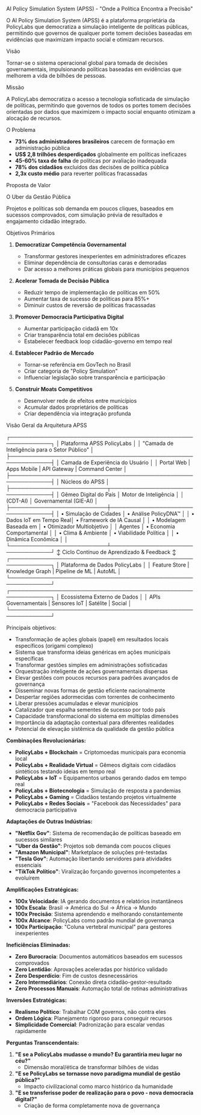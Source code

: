 AI Policy Simulation System (APSS) - "Onde a Política Encontra a Precisão"

O AI Policy Simulation System (APSS) é a plataforma proprietária da PolicyLabs que democratiza a simulação inteligente de políticas públicas, permitindo que governos de qualquer porte tomem decisões baseadas em evidências que maximizam impacto social e otimizam recursos.

Visão

 Tornar-se o sistema operacional global para tomada de decisões governamentais, impulsionando políticas baseadas em evidências que melhorem a vida de bilhões de pessoas.

Missão

 A PolicyLabs democratiza o acesso a tecnologia sofisticada de simulação de políticas, permitindo que governos de todos os portes tomem decisões orientadas por dados que maximizem o impacto social enquanto otimizam a alocação de recursos.
 
 O Problema

- **73% dos administradores brasileiros** carecem de formação em administração pública
- **US$ 2,8 trilhões desperdiçados** globalmente em políticas ineficazes
- **45-60% taxa de falha** de políticas por avaliação inadequada
- **78% dos cidadãos** excluídos das decisões de política pública
- **2,3x custo médio** para reverter políticas fracassadas

Proposta de Valor

O Uber da Gestão Pública

Projetos e políticas sob demanda em poucos cliques, baseados em sucessos comprovados, com simulação prévia de resultados e engajamento cidadão integrado.

Objetivos Primários

1. **Democratizar Competência Governamental**
   - Transformar gestores inexperientes em administradores eficazes
   - Eliminar dependência de consultorias caras e demoradas
   - Dar acesso a melhores práticas globais para municípios pequenos

2. **Acelerar Tomada de Decisão Pública**
   - Reduzir tempo de implementação de políticas em 50%
   - Aumentar taxa de sucesso de políticas para 85%+
   - Diminuir custos de reversão de políticas fracassadas

3. **Promover Democracia Participativa Digital**
   - Aumentar participação cidadã em 10x
   - Criar transparência total em decisões públicas
   - Estabelecer feedback loop cidadão-governo em tempo real
   
4. **Establecer Padrão de Mercado**
   - Tornar-se referência em GovTech no Brasil
   - Criar categoria de "Policy Simulation"
   - Influenciar legislação sobre transparência e participação

5. **Construir Moats Competitivos**
   - Desenvolver rede de efeitos entre municípios
   - Acumular dados proprietários de políticas
   - Criar dependência via integração profunda
   
Visão Geral da Arquitetura APSS

┌─────────────────────────────────────────────────────────────┐
│                   Plataforma APSS PolicyLabs                 │
│         "Camada de Inteligência para o Setor Público"       │
├─────────────────────────────────────────────────────────────┤
│                  Camada de Experiência do Usuário           │
│   Portal Web | Apps Mobile | API Gateway | Command Center   │
├─────────────────────────────────────────────────────────────┤
│                       Núcleos do APSS                       │
├──────────────────────────┬──────────────────────────────────┤
│   Gêmeo Digital do País  │  Motor de Inteligência           │
│        (CDT-AI)          │  Governamental (GIE-AI)          │
├──────────────────────────┼──────────────────────────────────┤
│ • Simulação de Cidades   │ • Análise PolicyDNA™             │
│ • Dados IoT em Tempo Real│ • Framework de IA Causal         │
│ • Modelagem Baseada em   │ • Otimizador Multiobjetivo       │
│   Agentes                │ • Economia Comportamental        │
│ • Clima & Ambiente       │ • Viabilidade Política           │
│ • Dinâmica Econômica     │                                  │
└──────────────────────────┴──────────────────────────────────┘
           ↕ Ciclo Contínuo de Aprendizado & Feedback ↕
┌─────────────────────────────────────────────────────────────┐
│                 Plataforma de Dados PolicyLabs               │
│  Feature Store | Knowledge Graph | Pipeline de ML | AutoML   │
└─────────────────────────────────────────────────────────────┘
┌─────────────────────────────────────────────────────────────┐
│                 Ecossistema Externo de Dados                │
│  APIs Governamentais | Sensores IoT | Satélite | Social     │
└─────────────────────────────────────────────────────────────┘

Principais objetivos:

- Transformação de ações globais (papel) em resultados locais específicos (origami complexo)
- Sistema que transforma ideias genéricas em ações municipais específicas
- Transformar gestões simples em administrações sofisticadas
- Orquestração inteligente de ações governamentais dispersas
- Elevar gestões com poucos recursos para padrões avançados de governança
- Disseminar novas formas de gestão eficiente nacionalmente
- Despertar regiões adormecidas com torrentes de conhecimento
- Liberar pressões acumuladas e elevar municípios
- Catalizador que espalha sementes de sucesso por todo país
- Capacidade transformacional do sistema em múltiplas dimensões
- Importância da adaptação contextual para diferentes realidades
- Potencial de elevação sistêmica da qualidade da gestão pública

**Combinações Revolucionárias:**

- **PolicyLabs + Blockchain** = Criptomoedas municipais para economia local
- **PolicyLabs + Realidade Virtual** = Gêmeos digitais com cidadãos sintéticos testando ideias em tempo real
- **PolicyLabs + IoT** = Equipamentos urbanos gerando dados em tempo real
- **PolicyLabs + Biotecnologia** = Simulação de resposta a pandemias
- **PolicyLabs + Gaming** = Cidadãos testando projetos virtualmente
- **PolicyLabs + Redes Sociais** = "Facebook das Necessidades" para democracia participativa

**Adaptações de Outras Indústrias:**

- **"Netflix Gov"**: Sistema de recomendação de políticas baseado em sucessos similares
- **"Uber da Gestão"**: Projetos sob demanda com poucos cliques
- **"Amazon Municipal"**: Marketplace de soluções pré-testadas
- **"Tesla Gov"**: Automação libertando servidores para atividades essenciais
- **"TikTok Político"**: Viralização forçando governos incompetentes a evoluírem

**Amplificações Estratégicas:**

- **100x Velocidade**: IA gerando documentos e relatórios instantâneos
- **100x Escala**: Brasil → América do Sul → África → Mundo
- **100x Precisão**: Sistema aprendendo e melhorando constantemente
- **100x Alcance**: PolicyLabs como padrão mundial de governança
- **100x Participação**: "Coluna vertebral municipal" para gestores inexperientes

**Ineficiências Eliminadas:**

- **Zero Burocracia**: Documentos automáticos baseados em sucessos comprovados
- **Zero Lentidão**: Aprovações aceleradas por histórico validado
- **Zero Desperdício**: Fim de custos desnecessários
- **Zero Intermediários**: Conexão direta cidadão-gestor-resultado
- **Zero Processos Manuais**: Automação total de rotinas administrativas

**Inversões Estratégicas:**

- **Realismo Político**: Trabalhar COM governos, não contra eles
- **Ordem Lógica**: Planejamento rigoroso para conseguir recursos
- **Simplicidade Comercial**: Padronização para escalar vendas rapidamente

**Perguntas Transcendentais:**

1. **"E se a PolicyLabs mudasse o mundo? Eu garantiria meu lugar no céu?"**
   - Dimensão moral/ética de transformar bilhões de vidas
2. **"E se PolicyLabs se tornasse novo paradigma mundial de gestão pública?"**
   - Impacto civilizacional como marco histórico da humanidade
3. **"E se transferisse poder de realização para o povo - nova democracia digital?"**
   - Criação de forma completamente nova de governança
